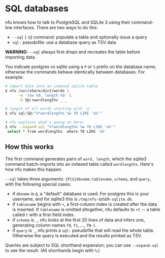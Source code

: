# SQL databases
nfu knows how to talk to PostgreSQL and SQLite 3 using their command-line
interfaces. There are two ways to do this:

- `--sql` (`-Q`) command: populate a table and optionally issue a query
- `sql:` pseudofile: use a database query as TSV data

**WARNING:** `--sql` always first drops and recreates the table before
importing data.

You indicate postgres vs sqlite using a `P` or `S` prefix on the database name;
otherwise the commands behave identically between databases. For example:

```sh
# import data into an indexed sqlite table
$ nfu /usr/share/dict/words \
      -m 'row %0, length %0' \
      -Q S@:+wordlengths _ _

# length of all words starting with 'a'
$ nfu sql:S@:"%*wordlengths %w f0 LIKE 'a%'"

# nfu explains what's going on here:
$ nfu --expand-sql "%*wordlengths %w f0 LIKE 'a%'"
 select * from wordlengths  where f0 LIKE 'a%'
```

## How this works
The first command generates pairs of `word, length`, which the sqlite3 command
batch-imports into an indexed table called `wordlengths`. Here's how nfu makes
this happen.

`--sql` takes three arguments: `{P|S}dbname:tablename`, `schema`, and `query`,
with the following special cases:

- if `dbname` is `@`, a "default" database is used. For postgres this is your
  username, and for sqlite3 this is `/tmp/nfu-$USER-sqlite.db`.
- if `tablename` begins with `+`, a first-column index is created after the
  data is inserted. If `tablename` is omitted altogether, nfu defaults to `+t`
  -- a table called `t` with a first-field index.
- if `schema` is `_`, nfu looks at the first 20 lines of data and infers one,
  generating column names `f0`, `f1`, ..., `fN-1`.
- if `query` is `_`, nfu prints a `sql:` pseudofile that will read the whole
  table. Otherwise the query is executed and the results printed as TSV.

Queries are subject to SQL shorthand expansion; you can use `--expand-sql` to
see the result. (All shorthands begin with `%`.)
